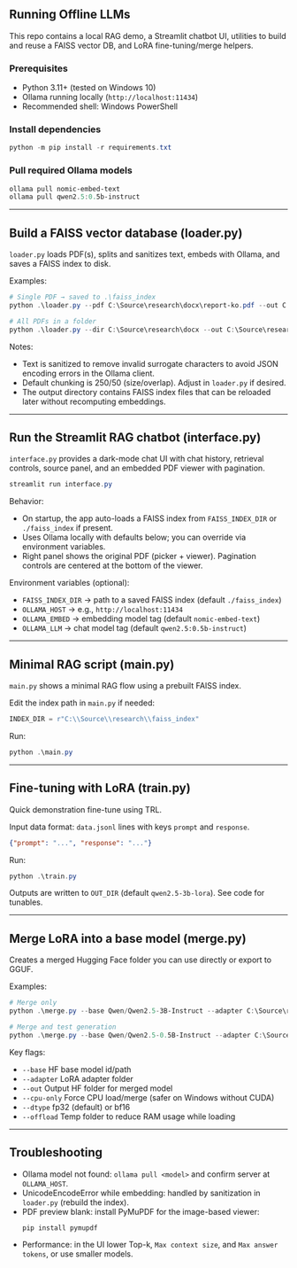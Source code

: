 ## Running Offline LLMs

This repo contains a local RAG demo, a Streamlit chatbot UI, utilities to build and reuse a FAISS vector DB, and LoRA fine-tuning/merge helpers.

### Prerequisites
- Python 3.11+ (tested on Windows 10)
- Ollama running locally (`http://localhost:11434`)
- Recommended shell: Windows PowerShell

### Install dependencies
```powershell
python -m pip install -r requirements.txt
```

### Pull required Ollama models
```powershell
ollama pull nomic-embed-text
ollama pull qwen2.5:0.5b-instruct
```

---

## Build a FAISS vector database (loader.py)
`loader.py` loads PDF(s), splits and sanitizes text, embeds with Ollama, and saves a FAISS index to disk.

Examples:
```powershell
# Single PDF → saved to .\faiss_index
python .\loader.py --pdf C:\Source\research\docx\report-ko.pdf --out C:\Source\research\faiss_index --emb nomic-embed-text --base http://localhost:11434

# All PDFs in a folder
python .\loader.py --dir C:\Source\research\docx --out C:\Source\research\faiss_index --emb nomic-embed-text --base http://localhost:11434
```

Notes:
- Text is sanitized to remove invalid surrogate characters to avoid JSON encoding errors in the Ollama client.
- Default chunking is 250/50 (size/overlap). Adjust in `loader.py` if desired.
- The output directory contains FAISS index files that can be reloaded later without recomputing embeddings.

---

## Run the Streamlit RAG chatbot (interface.py)
`interface.py` provides a dark-mode chat UI with chat history, retrieval controls, source panel, and an embedded PDF viewer with pagination.

```powershell
streamlit run interface.py
```

Behavior:
- On startup, the app auto-loads a FAISS index from `FAISS_INDEX_DIR` or `./faiss_index` if present.
- Uses Ollama locally with defaults below; you can override via environment variables.
- Right panel shows the original PDF (picker + viewer). Pagination controls are centered at the bottom of the viewer.

Environment variables (optional):
- `FAISS_INDEX_DIR` → path to a saved FAISS index (default `./faiss_index`)
- `OLLAMA_HOST` → e.g., `http://localhost:11434`
- `OLLAMA_EMBED` → embedding model tag (default `nomic-embed-text`)
- `OLLAMA_LLM` → chat model tag (default `qwen2.5:0.5b-instruct`)

---

## Minimal RAG script (main.py)
`main.py` shows a minimal RAG flow using a prebuilt FAISS index.

Edit the index path in `main.py` if needed:
```python
INDEX_DIR = r"C:\\Source\\research\\faiss_index"
```
Run:
```powershell
python .\main.py
```

---

## Fine-tuning with LoRA (train.py)
Quick demonstration fine-tune using TRL.

Input data format: `data.jsonl` lines with keys `prompt` and `response`.
```json
{"prompt": "...", "response": "..."}
```

Run:
```powershell
python .\train.py
```
Outputs are written to `OUT_DIR` (default `qwen2.5-3b-lora`). See code for tunables.

---

## Merge LoRA into a base model (merge.py)
Creates a merged Hugging Face folder you can use directly or export to GGUF.

Examples:
```powershell
# Merge only
python .\merge.py --base Qwen/Qwen2.5-3B-Instruct --adapter C:\Source\research\qwen2.5-3b-lora --out C:\Source\research\qwen2.5-3b-merged --cpu-only --dtype fp32

# Merge and test generation
python .\merge.py --base Qwen/Qwen2.5-0.5B-Instruct --adapter C:\Source\research\qwen2.5-3b-lora --out C:\Source\research\qwen2.5-3b-merged --cpu-only --dtype fp32 --infer
```

Key flags:
- `--base` HF base model id/path
- `--adapter` LoRA adapter folder
- `--out` Output HF folder for merged model
- `--cpu-only` Force CPU load/merge (safer on Windows without CUDA)
- `--dtype` fp32 (default) or bf16
- `--offload` Temp folder to reduce RAM usage while loading

---

## Troubleshooting
- Ollama model not found: `ollama pull <model>` and confirm server at `OLLAMA_HOST`.
- UnicodeEncodeError while embedding: handled by sanitization in `loader.py` (rebuild the index).
- PDF preview blank: install PyMuPDF for the image-based viewer:
  ```powershell
  pip install pymupdf
  ```
- Performance: in the UI lower Top-k, `Max context size`, and `Max answer tokens`, or use smaller models.


